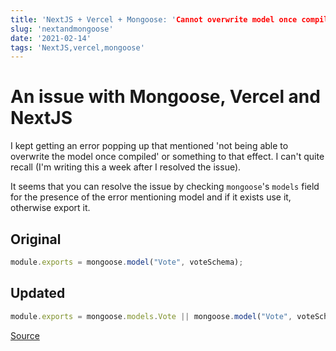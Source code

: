 ```yaml
---
title: 'NextJS + Vercel + Mongoose: 'Cannot overwrite model once compiled Mongoose' '
slug: 'nextandmongoose'
date: '2021-02-14'
tags: 'NextJS,vercel,mongoose'
---
```


# An issue with Mongoose, Vercel and NextJS 

I kept getting an error popping up that mentioned 'not being able to overwrite the model once compiled' or something to that effect.  I can't quite recall (I'm writing this a week after I resolved the issue).

It seems that you can resolve the issue by checking `mongoose`'s `models` field for the presence of the error mentioning model and if it exists use it, otherwise export it.


## Original

```javascript
module.exports = mongoose.model("Vote", voteSchema);
```

## Updated

```javascript
module.exports = mongoose.models.Vote || mongoose.model("Vote", voteSchema);
```

[Source](https://stackoverflow.com/a/43761258)